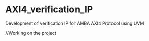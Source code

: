# AXI4_verification_IP
Development of verification IP for AMBA AXI4 Protocol using UVM

//Working on the project
